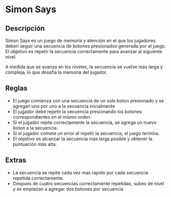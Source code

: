 # Simon Says

## Descripción

Simon Says es un juego de memoria y atención en el que los jugadores deben seguir una secuencia de botones presionados generada por el juego. El objetivo es repetir la secuencia correctamente para avanzar al siguiente nivel.

A medida que se avanza en los niveles, la secuencia se vuelve más larga y compleja, lo que desafía la memoria del jugador.

## Reglas

- El juego comienza con una secuencia de un solo boton presionado y se agregan uno por uno a la secuencia inicialmente
- El jugador debe repetir la secuencia presionando los botones correspondientes en el mismo orden.
- Si el jugador repite correctamente la secuencia, se agrega un nuevo boton a la secuencia.
- Si el jugador comete un error al repetir la secuencia, el juego termina.
- El objetivo es alcanzar la secuencia más larga posible y obtener la puntuación más alta.

## Extras

- La secuencia se repite cada vez mas rapido por cada secuencia repetida correctamente.
- Despues de cuatro secuencias correctamente repetidas, subes de nivel y se empiezan a agregar dos botones por secuencia
